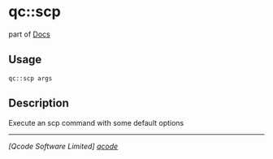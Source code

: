 qc::scp
=======

part of [Docs](.)

Usage
-----
`qc::scp args`

Description
-----------
Execute an scp command with some default options

----------------------------------
*[Qcode Software Limited] [qcode]*

[qcode]: http://www.qcode.co.uk "Qcode Software"